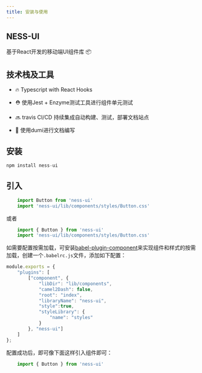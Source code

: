 ```yaml
---
title: 安装与使用
---
```


## NESS-UI

基于React开发的移动端UI组件库 📦

## 技术栈及工具
+ 🔥 Typescript with React Hooks

+ ⛑️ 使用Jest + Enzyme测试工具进行组件单元测试

+ 🔜 travis CI/CD 持续集成自动构建、测试，部署文档站点

+ 📃 使用dumi进行文档编写

## 安装
```js
npm install ness-ui
```

## 引入
```js
    import Button from 'ness-ui'
    import 'ness-ui/lib/components/styles/Button.css'
```
或者
```js
    import { Button } from 'ness-ui'
    import 'ness-ui/lib/components/styles/Button.css'
```
如需要配置按需加载，可安装<a href="https://www.npmjs.com/package/babel-plugin-component" target="_blank">babel-plugin-component</a>来实现组件和样式的按需加载，创建一个`.babelrc.js`文件，添加如下配置：
```js
module.exports = {
    "plugins": [
        ["component", {
            "libDir": "lib/components",
            "camel2Dash": false,
            "root": "index",
            "libraryName": "ness-ui",
            "style":true,
            "styleLibrary": {
                "name": "styles"
            }
        }, "ness-ui"]
    ]
};
```
配置成功后，即可像下面这样引入组件即可：

``` js
    import { Button } from 'ness-ui'
```


